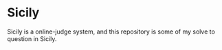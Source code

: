 # Sicily

Sicily is a online-judge system, and this repository is some of my solve to question in Sicily.
